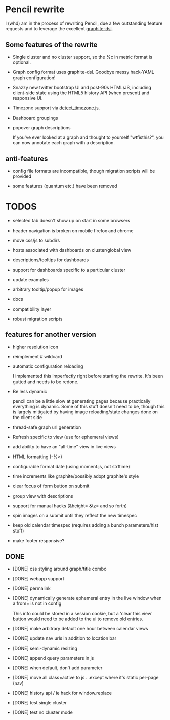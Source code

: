 # Pencil rewrite

I (whd) am in the process of rewriting Pencil, due a few outstanding feature
requests and to leverage the excellent [graphite-dsl](https://github.com/ripienaar/graphite-graph-dsl/).

## Some features of the rewrite

* Single cluster and no cluster support, so the %c in metric format is optional.

* Graph config format uses graphite-dsl. Goodbye messy hack-YAML graph configuration!

* Snazzy new twitter bootstrap UI and post-90s HTML/JS, including client-side
  state using the HTML5 history API (when present) and responsive UI.

* Timezone support via [detect_timezone.js](http://www.pageloom.com/automatic-timezone-detection-with-javascript).

* Dashboard groupings

* popover graph descriptions

  If you've ever looked at a graph and thought to yourself "wtfisthis?", you can
  now annotate each graph with a description.

## anti-features

* config file formats are incompatible, though migration scripts will be provided

* some features (quantum etc.) have been removed

# TODOS

* selected tab doesn't show up on start in some browsers

* header navigation is broken on mobile firefox and chrome

* move css/js to subdirs

* hosts associated with dashboards on cluster/global view

* descriptions/tooltips for dashboards

* support for dashboards specific to a particular cluster

* update examples

* arbitrary tooltip/popup for images

* docs

* compatibility layer

* robust migration scripts

## features for another version

* higher resolution icon

* reimplement # wildcard

* automatic configuration reloading

  I implemented this imperfectly right before starting the rewrite. It's been
  gutted and needs to be redone.

* Be less dynamic 

  pencil can be a little slow at generating pages because practically everything
  is dynamic. Some of this stuff doesn't need to be, though this is largely
  mitigated by having image reloading/state changes done on the client side

* thread-safe graph url generation

* Refresh specific to view (use <unit> for ephemeral views)

* add ability to have an "all-time" view in live views

* HTML formatting (-%>)

* configurable format date (using moment.js, not strftime)

* time increments like graphite/possibly adopt graphite's style

* clear focus of form button on submit

* group view with descriptions

* support for manual hacks (&height= &tz= and so forth)

* spin images on a submit until they reflect the new timespec

* keep old calendar timespec (requires adding a bunch parameters/hist stuff)

* make footer responsive?

## DONE

* [DONE] css styling around graph/title combo

* [DONE] webapp support

* [DONE] permalink

* [DONE] dynamically generate ephemeral entry in the live window when a from= is not in config

  This info could be stored in a session cookie, but a 'clear this view' button
  would need to be added to the ui to remove old entries.

* [DONE] make arbitrary default one hour between calendar views

* [DONE] update nav urls in addition to location bar

* [DONE] semi-dynamic resizing

* [DONE] append query parameters in js

* [DONE] when default, don't add parameter

* [DONE] move all class=active to js
  ...except where it's static per-page (nav)

* [DONE] history api / ie hack for window.replace

* [DONE] test single cluster 

* [DONE] test no cluster mode
